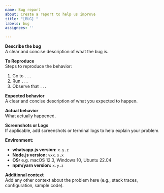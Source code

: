 ```yaml
---
name: Bug report
about: Create a report to help us improve
title: "[BUG] "
labels: bug
assignees: ''

---
```


**Describe the bug**  
A clear and concise description of what the bug is.

**To Reproduce**  
Steps to reproduce the behavior:
1. Go to `...`
2. Run `...`
3. Observe that `...`

**Expected behavior**  
A clear and concise description of what you expected to happen.

**Actual behavior**  
What actually happened.

**Screenshots or Logs**  
If applicable, add screenshots or terminal logs to help explain your problem.

**Environment:**  
- **whatsapp.js version:** `x.y.z`  
- **Node.js version:** `vxx.x.x`  
- **OS:** e.g. macOS 12.3, Windows 10, Ubuntu 22.04  
- **npm/yarn version:** `x.y.z`

**Additional context**  
Add any other context about the problem here (e.g., stack traces, configuration, sample code).
